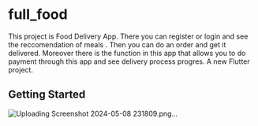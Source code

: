 # full_food
This project is Food Delivery App. There you can register or login and see the reccomendation of meals . Then you can do an order and get it delivered. Moreover there is the function in this app that allows you to do payment through this app and see delivery process progres.
A new Flutter project.

## Getting Started

![Uploading Screenshot 2024-05-08 231809.png…]()
